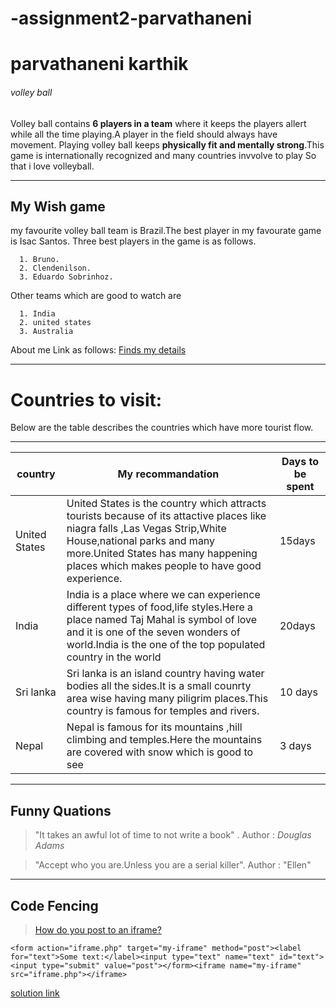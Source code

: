 # -assignment2-parvathaneni
# parvathaneni karthik
###### volley ball

Volley ball contains **6 players in a team** where it keeps the players allert while all the time playing.A player in the field should always have movement. Playing volley ball keeps __physically fit and mentally strong__.This game is internationally recognized and many countries invvolve to play
So that i love volleyball.
 ****
 ## My Wish game
 my favourite volley ball team is Brazil.The best player in my favourate game is Isac Santos.
 Three best players in the game is as follows.
     
      1. Bruno.
      2. Clendenilson.
      3. Eduardo Sobrinhoz.
      
Other teams which are good to watch are
       
      1. India
      2. united states
      3. Australia
       
About me Link as follows: [Finds my details ](AboutMe.md)

*****
# Countries to visit:

Below are the table describes the countries which have more tourist flow.
***

|country |My recommandation|  Days to be spent |
|-----------------|-----------------------------|------------------------
|United States    |United States is the country which attracts tourists because of its attactive places like niagra falls ,Las Vegas Strip,White House,national parks and many more.United States has many happening places which makes people to have good experience.| 15days |
|India            | India is a place where we can experience different types of food,life styles.Here a place named Taj Mahal is symbol of love and it is one of the seven wonders of world.India is the one of the top populated country in the world| 20days  |
|Sri lanka        | Sri lanka is an island country having water bodies all the sides.It is a small counrty area wise having many piligrim places.This country is famous for temples and rivers.| 10 days  |
|Nepal            |Nepal is famous for its mountains ,hill climbing and temples.Here the mountains are covered with snow which is good to see | 3 days|

*****
## Funny Quations

>"It takes an awful lot of time to not write a book" .
    Author : *Douglas Adams*
    
>"Accept who you are.Unless you are a serial killer".
   Author :  "Ellen"
   
*****    

## Code Fencing

>  [How do you post to an iframe?](https://stackoverflow.com/questions/168455/how-do-you-post-to-an-iframe)


```<form action="iframe.php" target="my-iframe" method="post"><label for="text">Some text:</label><input type="text" name="text" id="text"><input type="submit" value="post"></form><iframe name="my-iframe" src="iframe.php"></iframe>```

[solution link](https://css-tricks.com/snippets/html/post-data-to-an-iframe/)
